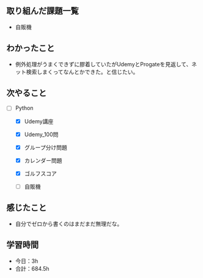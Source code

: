 ## 取り組んだ課題一覧

- 自販機

## わかったこと
- 例外処理がうまくできずに膠着していたがUdemyとProgateを見返して、ネット検索しまくってなんとかできた。と信じたい。


## 次やること

- [ ] Python
    - [x] Udemy講座
    - [x] Udemy_100問
    - [x] グループ分け問題
    - [x] カレンダー問題
    - [x] ゴルフスコア
    - [ ] 自販機


## 感じたこと
- 自分でゼロから書くのはまだまだ無理だな。

## 学習時間

- 今日：3h
- 合計：684.5h